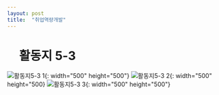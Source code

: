 ```yaml
---
layout: post
title:  "취업역량개발"
---
```


#  활동지 5-3
![활동지5-3 1](https://user-images.githubusercontent.com/50895748/163334094-acb58705-301a-4eac-828a-7f2b571f125b.jpg){: width="500" height="500"}
![활동지5-3 2](https://user-images.githubusercontent.com/50895748/163334101-79534eb5-9ac1-4fd5-a8e1-0b3bdff80dbd.jpg){: width="500" height="500}
![활동지5-3 3](https://user-images.githubusercontent.com/50895748/163334114-c7a199ce-0320-49f5-95ca-865bacb47681.jpg){: width="500" height="500"}
